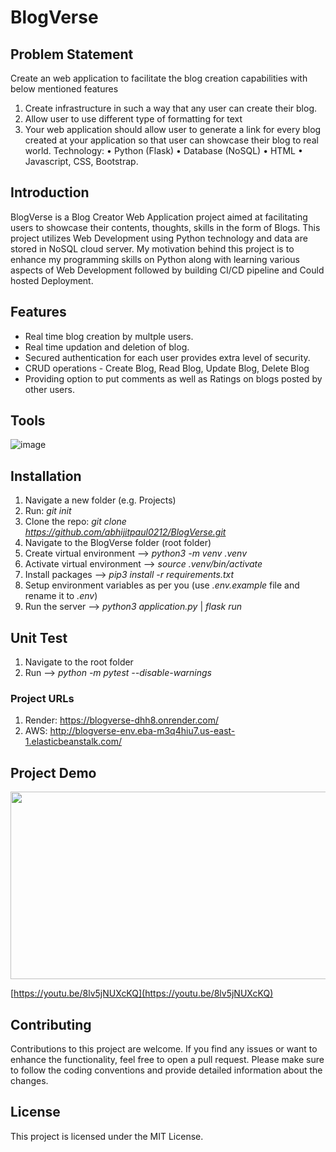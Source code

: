 # BlogVerse


## Problem Statement
Create an web application to facilitate the blog creation capabilities with below mentioned features
1. Create infrastructure in such a way that any user can create their blog.
2. Allow user to use different type of formatting for text
3. Your web application should allow user to generate a link for every blog created at
your application so that user can showcase their blog to real world.
Technology:
• Python (Flask)
• Database (NoSQL)
• HTML
• Javascript, CSS, Bootstrap.


## Introduction
BlogVerse is a Blog Creator Web Application project aimed at facilitating users to showcase their contents, thoughts, skills in the form of Blogs.
This project utilizes Web Development using Python technology and data are stored in NoSQL cloud server.
My motivation behind this project is to enhance my programming skills on Python along with learning various aspects of Web Development followed by building CI/CD pipeline and Could hosted Deployment.


## Features
* Real time blog creation by multple users.
* Real time updation and deletion of blog.
* Secured authentication for each user provides extra level of security.
* CRUD operations - Create Blog, Read Blog, Update Blog, Delete Blog
* Providing option to put comments as well as Ratings on blogs posted by other users.


## Tools
![image](https://github.com/abhijitpaul0212/BlogVerse/assets/9966441/744a3f74-5342-481c-b44b-18a2c89e8e9f)


## Installation
1. Navigate a new folder (e.g. Projects)
2. Run: _git init_
3. Clone the repo: _git clone https://github.com/abhijitpaul0212/BlogVerse.git_
4. Navigate to the BlogVerse folder (root folder)
5. Create virtual environment --> _python3 -m venv .venv_
6. Activate virtual environment --> _source .venv/bin/activate_
7. Install packages --> _pip3 install -r requirements.txt_
8. Setup environment variables as per you (use _.env.example_ file and rename it to _.env_)
9. Run the server --> _python3 application.py_  | _flask run_


## Unit Test
1. Navigate to the root folder
2. Run --> _python -m pytest --disable-warnings_


### Project URLs
1. Render: https://blogverse-dhh8.onrender.com/
2. AWS: http://blogverse-env.eba-m3q4hiu7.us-east-1.elasticbeanstalk.com/


## Project Demo

[<img src="![image](https://github.com/abhijitpaul0212/BlogVerse/assets/9966441/2010435d-337e-4345-8791-bd84bcbc5ce2)
" width="600" height="300"
/>](https://www.youtube.com/embed/8lv5jNUXcKQ)

[https://youtu.be/8lv5jNUXcKQ](https://youtu.be/8lv5jNUXcKQ)

## Contributing
Contributions to this project are welcome. If you find any issues or want to enhance the functionality, feel free to open a pull request. Please make sure to follow the coding conventions and provide detailed information about the changes.


## License
This project is licensed under the MIT License.

